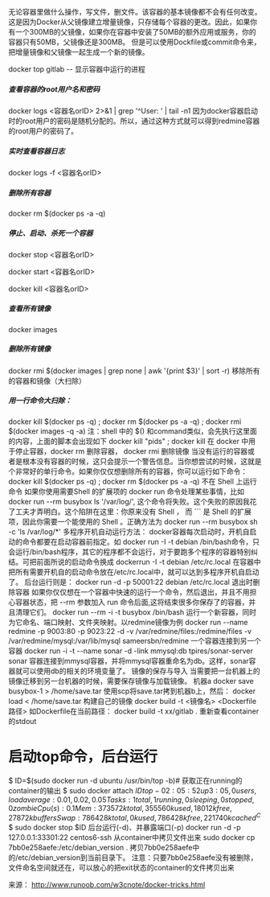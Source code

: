 无论容器里做什么操作，写文件，删文件。该容器的基本镜像都不会有任何改变。这是因为Docker从父镜像建立增量镜像，只存储每个容器的更改。因此，如果你有一个300MB的父镜像，如果你在容器中安装了50MB的额外应用或服务，你的容器只有50MB，父镜像还是300MB。 但是可以使用Dockfile或commit命令来，把增量镜像和父镜像一起生成一个新的镜像。
  
  
docker top gitlab -- 显示容器中运行的进程
##### 查看容器的root用户名和密码
docker logs <容器名orID> 2>&1 | grep '^User: ' | tail -n1
因为docker容器启动时的root用户的密码是随机分配的。所以，通过这种方式就可以得到redmine容器的root用户的密码了。
  
  
##### 实时查看容器日志
docker logs -f <容器名orID>  

##### 删除所有容器
docker rm $(docker ps -a -q)

##### 停止、启动、杀死一个容器
docker stop <容器名orID>  

docker start <容器名orID>  

docker kill <容器名orID>

##### 查看所有镜像
docker images

##### 删除所有镜像
docker rmi $(docker images | grep none | awk '{print $3}' | sort -r)
移除所有的容器和镜像（大扫除）

##### 用一行命令大扫除：
docker kill $(docker ps -q) ; docker rm $(docker ps -a -q) ; docker rmi $(docker images -q -a)
注：shell 中的 $() 和command类似，会先执行这里面的内容，上面的脚本会出现如下 docker kill "pids" ; docker kill 在 docker 中用于停止容器，docker rm 删除容器， docker rmi 删除镜像
当没有运行的容器或者是根本没有容器的时候，这只会提示一个警告信息。当你想尝试的时候，这就是个非常好的单行命令。如果你仅仅想删除所有的容器，你可以运行如下命令：
docker kill $(docker ps -q) ; docker rm $(docker ps -a -q) 
不在 Shell 上运行命令
如果你使用需要Shell 的扩展项的 docker run 命令处理某些事情，比如 docker run --rm busybox ls '/var/log/', 这个命令将失败。这个失败的原因我花了工夫才弄明白。这个陷阱在这里：你原来没有 Shell ， 而 ``` 是 Shell 的扩展项，因此你需要一个能使用的 Shell 。正确方法为
docker run --rm busybox sh -c 'ls /var/log/*'
多程序开机自动运行方法：
docker容器每次启动时，开机自启动的命令都要在启动容器前指定。如 docker run -I -t debian /bin/bash命令，只会运行/bin/bash程序，其它的程序都不会运行，对于要跑多个程序的容器特别纠结。可把前面所说的启动命令换成
dockerrun -I -t debian /etc/rc.local
在容器中把所有需要开机自的启动命令放在/etc/rc.local中，就可以达到多程序开机自启动了。
后台运行则是：
docker run -d -p 50001:22 debian /etc/rc.local
退出时删除容器
如果你仅仅想在一个容器中快速的运行一个命令，然后退出，并且不用担心容器状态，把 --rm 参数加入 run 命令后面,这将结束很多你保存了的容器，并且清理它们。
docker run --rm -i -t busybox /bin/bash
运行一个新容器，同时为它命名、端口映射、文件夹映射。以redmine镜像为例
docker run --name redmine -p 9003:80 -p 9023:22 -d -v /var/redmine/files:/redmine/files -v /var/redmine/mysql:/var/lib/mysql sameersbn/redmine
一个容器连接到另一个容器
docker run -i -t --name sonar -d -link mmysql:db   tpires/sonar-server
sonar
容器连接到mmysql容器，并将mmysql容器重命名为db。这样，sonar容器就可以使用db的相关的环境变量了。
镜像的保存与导入
当需要把一台机器上的镜像迁移到另一台机器的时候，需要保存镜像与加载镜像。 机器a
docker save busybox-1 > /home/save.tar
使用scp将save.tar拷到机器b上，然后：
docker load < /home/save.tar
构建自己的镜像
docker build -t <镜像名> <Dockerfile路径>
如Dockerfile在当前路径：
docker build -t xx/gitlab .
重新查看container的stdout
# 启动top命令，后台运行
$ ID=$(sudo docker run -d ubuntu /usr/bin/top -b)# 获取正在running的container的输出
$ sudo docker attach $ID
top - 02:05:52 up  3:05,  0 users,  load average: 0.01, 0.02, 0.05Tasks:   1 total,   1 running,   0 sleeping,   0 stopped,   0 zombie
Cpu(s):  0.1%us,  0.2%sy,  0.0%ni, 99.7%id,  0.0%wa,  0.0%hi,  0.0%si,  0.0%st
Mem:    373572k total,   355560k used,    18012k free,    27872k buffers
Swap:   786428k total,        0k used,   786428k free,   221740k cached
^C$
$ sudo docker stop $ID
后台运行(-d)、并暴露端口(-p)
docker run -d -p 127.0.0.1:33301:22 centos6-ssh
从container中拷贝文件出来
sudo docker cp 7bb0e258aefe:/etc/debian_version .
拷贝7bb0e258aefe中的/etc/debian_version到当前目录下。
注意：只要7bb0e258aefe没有被删除，文件命名空间就还在，可以放心的把exit状态的container的文件拷贝出来

来源： http://www.runoob.com/w3cnote/docker-tricks.html

